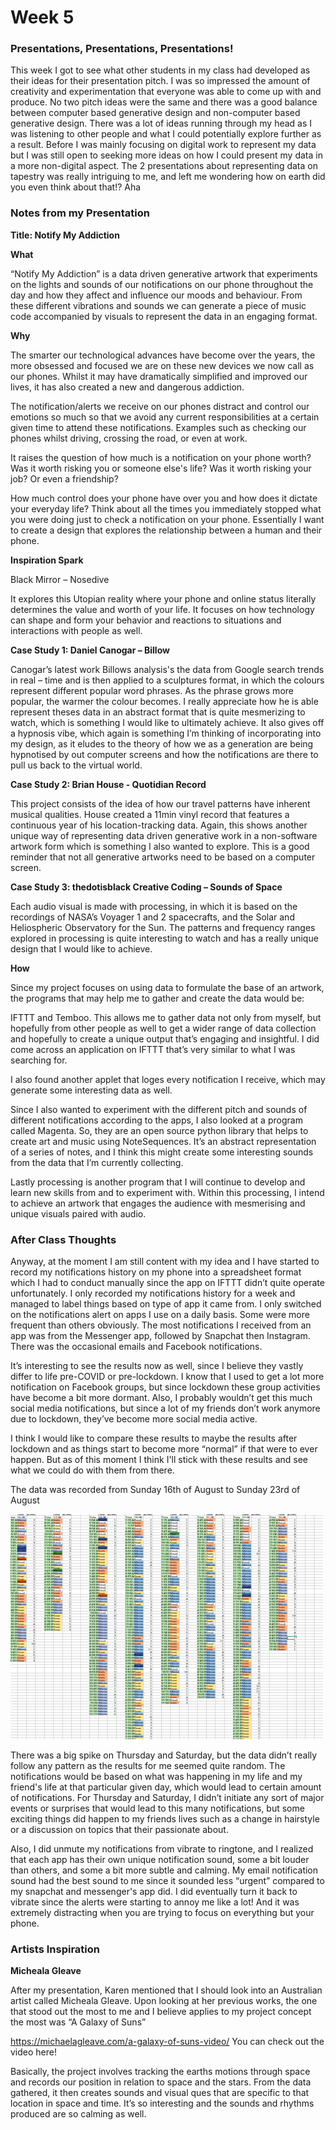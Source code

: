 # Week 5
### Presentations, Presentations, Presentations!
 

This week I got to see what other students in my class had developed as their ideas for their presentation pitch. I was so impressed the amount of creativity and experimentation that everyone was able to come up with and produce. No two pitch ideas were the same and there was a good balance between computer based generative design and non-computer based generative design. There was a lot of ideas running through my head as I was listening to other people and what I could potentially explore further as a result. Before I was mainly focusing on digital work to represent my data but I was still open to seeking more ideas on how I could present my data in a more non-digital aspect. The 2 presentations about representing data on tapestry was really intriguing to me, and left me wondering how on earth did you even think about that!? Aha  

### Notes from my Presentation
**Title: Notify My Addiction**

**What** 

“Notify My Addiction” is a data driven generative artwork that experiments on the lights and sounds of our notifications on our phone throughout the day and how they affect and influence our moods and behaviour. From these different vibrations and sounds we can generate a piece of music code accompanied by visuals to represent the data in an engaging format.  

 

**Why** 

The smarter our technological advances have become over the years, the more obsessed and focused we are on these new devices we now call as our phones. Whilst it may have dramatically simplified and improved our lives, it has also created a new and dangerous addiction.  

The notification/alerts we receive on our phones distract and control our emotions so much so that we avoid any current responsibilities at a certain given time to attend these notifications. Examples such as checking our phones whilst driving, crossing the road, or even at work.  

It raises the question of how much is a notification on your phone worth? Was it worth risking you or someone else's life? Was it worth risking your job? Or even a friendship?  

How much control does your phone have over you and how does it dictate your everyday life? Think about all the times you immediately stopped what you were doing just to check a notification on your phone. Essentially I want to create a design that explores the relationship between a human and their phone. 

**Inspiration Spark** 

Black Mirror – Nosedive 

It explores this Utopian reality where your phone and online status literally determines the value and worth of your life. It focuses on how technology can shape and form your behavior and reactions to situations and interactions with people as well.  

 

**Case Study 1: Daniel Canogar – Billow** 

Canogar’s latest work Billows analysis's the data from Google search trends in real – time and is then applied to a sculptures format, in which the colours represent different popular word phrases. As the phrase grows more popular, the warmer the colour becomes. I really appreciate how he is able represent theses data in an abstract format that is quite mesmerizing to watch, which is something I would like to ultimately achieve. It also gives off a hypnosis vibe, which again is something I’m thinking of incorporating into my design, as it eludes to the theory of how we as a generation are being hypnotised by out computer screens and how the notifications are there to pull us back to the virtual world.  

 

**Case Study 2: Brian House - Quotidian Record** 

This project consists of the idea of how our travel patterns have inherent musical qualities. House created a 11min vinyl record that features a continuous year of his location-tracking data. Again, this shows another unique way of representing data driven generative work in a non-software artwork form which is something I also wanted to explore. This is a good reminder that not all generative artworks need to be based on a computer screen.  

 

**Case Study 3: thedotisblack Creative Coding – Sounds of Space** 

Each audio visual is made with processing, in which it is based on the recordings of NASA’s Voyager 1 and 2 spacecrafts, and the Solar and Heliospheric Observatory for the Sun. The patterns and frequency ranges explored in processing is quite interesting to watch and has a really unique design that I would like to achieve.  

 

**How** 

Since my project focuses on using data to formulate the base of an artwork, the programs that may help me to gather and create the data would be: 

IFTTT and Temboo. This allows me to gather data not only from myself, but hopefully from other people as well to get a wider range of data collection and hopefully to create a unique output that’s engaging and insightful. I did come across an application on IFTTT that’s very similar to what I was searching for.  

I also found another applet that loges every notification I receive, which may generate some interesting data as well.  

 

Since I also wanted to experiment with the different pitch and sounds of different notifications according to the apps, I also looked at a program called Magenta. So, they are an open source python library that helps to create art and music using NoteSequences. It’s an abstract representation of a series of notes, and I think this might create some interesting sounds from the data that I’m currently collecting.  

Lastly processing is another program that I will continue to develop and learn new skills from and to experiment with. Within this processing, I intend to achieve an artwork that engages the audience with mesmerising and unique visuals paired with audio. 


### After Class Thoughts

Anyway, at the moment I am still content with my idea and I have started to record my notifications history on my phone into a spreadsheet format which I had to conduct manually since the app on IFTTT didn’t quite operate unfortunately. I only recorded my notifications history for a week and managed to label things based on type of app it came from. I only switched on the notifications alert on apps I use on a daily basis. Some were more frequent than others obviously. The most notifications I received from an app was from the Messenger app, followed by Snapchat then Instagram. There was the occasional emails and Facebook notifications.  

It’s interesting to see the results now as well, since I believe they vastly differ to life pre-COVID or pre-lockdown. I know that I used to get a lot more notification on Facebook groups, but since lockdown these group activities have become a bit more dormant. Also, I probably wouldn’t get this much social media notifications, but since a lot of my friends don’t work anymore due to lockdown, they’ve become more social media active.  

I think I would like to compare these results to maybe the results after lockdown and as things start to become more “normal” if that were to ever happen. But as of this moment I think I'll stick with these results and see what we could do with them from there.  

The data was recorded from Sunday 16th of August to Sunday 23rd of August 

<img src= "https://github.com/aliceyu1111/Slave-to-the-Algorithm/blob/master/Week%205/Notifications%20Data%20for%201%20week.png" width ="500" />

There was a big spike on Thursday and Saturday, but the data didn’t really follow any pattern as the results for me seemed quite random. The notifications would be based on what was happening in my life and my friend's life at that particular given day, which would lead to certain amount of notifications. For Thursday and Saturday, I didn’t initiate any sort of major events or surprises that would lead to this many notifications, but some exciting things did happen to my friends lives such as a change in hairstyle or a discussion on topics that their passionate about.   

Also, I did unmute my notifications from vibrate to ringtone, and I realized that each app has their own unique notification sound, some a bit louder than others, and some a bit more subtle and calming. My email notification sound had the best sound to me since it sounded less “urgent” compared to my snapchat and messenger's app did. I did eventually turn it back to vibrate since the alerts were starting to annoy me like a lot! And it was extremely distracting when you are trying to focus on everything but your phone.  

### Artists Inspiration
**Micheala Gleave**

After my presentation, Karen mentioned that I should look into an Australian artist called Micheala Gleave. Upon looking at her previous works, the one that stood out the most to me and I believe applies to my project concept the most was “A Galaxy of Suns”  

https://michaelagleave.com/a-galaxy-of-suns-video/ You can check out the video here! 

Basically, the project involves tracking the earths motions through space and records our position in relation to space and the stars. From the data gathered, it then creates sounds and visual ques that are specific to that location in space and time. It’s so interesting and the sounds and rhythms produced are so calming as well.  
